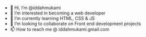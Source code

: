 - 👋 Hi, I’m @iddahmukami
- 👀 I’m interested in becoming a web developer 
- 🌱 I’m currently learning HTML, CSS & JS
- 💞️ I’m looking to collaborate on Front end development projects
- 📫 How to reach me @ iddahmukami.gmail.com

<!---
iddahmukami/iddahmukami is a ✨ special ✨ repository because its `README.md` (this file) appears on your GitHub profile.
You can click the Preview link to take a look at your changes.
--->
